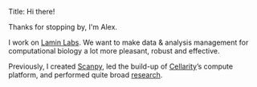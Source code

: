 Title: Hi there!

Thanks for stopping by, I'm Alex.

I work on [Lamin Labs](https://lamin.ai/).
We want to make data & analysis management for computational biology a lot more pleasant, robust and effective.

Previously, I created [Scanpy](https://scanpy.org/),
led the build-up of [Cellarity](https://cellarity.com/)’s compute platform,
and performed quite broad [research](/research/).

<center style="margin-top:1.5em">
<a href="https://twitter.com/falexwolf"><span class="fa-stack fa-lg"><i class="fa fa-circle fa-stack-2x"></i><i class="fa fa-twitter fa-stack-1x fa-inverse"></i></span></a>
<a href="https://linkedin.com/in/falexwolf"><span class="fa-stack fa-lg"><i class="fa fa-circle fa-stack-2x"></i><i class="fa fa-linkedin fa-stack-1x fa-inverse"></i></span></a>
<a href="https://github.com/falexwolf"><span class="fa-stack fa-lg"><i class="fa fa-circle fa-stack-2x"></i><i class="fa fa-github fa-stack-1x fa-inverse"></i></span></a>
<a href="http://scholar.google.de/citations?user=1FnOtMoAAAAJ"><span class="fa-stack fa-lg"><i class="fa fa-circle fa-stack-2x"></i><i class="ai ai-google-scholar fa-stack-1x fa-inverse"></i></span></a>
</center>
